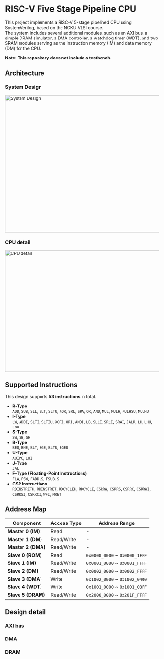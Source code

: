 # RISC-V Five Stage Pipeline CPU
This project implements a RISC-V 5-stage pipelined CPU using SystemVerilog, based on the NCKU VLSI course.  
The system includes several additional modules, such as an AXI bus, a simple DRAM simulator, a DMA controller, a watchdog timer (WDT), and two SRAM modules serving as the instruction memory (IM) and data memory (DM) for the CPU.    
  
**Note: This repository does not include a testbench.**

## Architecture
### System Design
<img src="https://github.com/user-attachments/assets/29582d64-e7ff-46d7-be1e-f22b8e9e68ec" width="650" height="450" alt="System Design"/>   

### CPU detail  
<img src="https://github.com/user-attachments/assets/acb2b2f5-f335-419f-b0d8-14d910ac0b71" width="700" height="400" alt="CPU detail"/> 

## Supported Instructions  
This design supports **53 instructions** in total.  
- **R-Type**  
`ADD`, `SUB`, `SLL`, `SLT`, `SLTU`, `XOR`, `SRL`, `SRA`, `OR`, `AND`, `MUL`, `MULH`, `MULHSU`, `MULHU`  
- **I-Type**  
`LW`, `ADDI`, `SLTI`, `SLTIU`, `XORI`, `ORI`, `ANDI`, `LB`, `SLLI`, `SRLI`, `SRAI`, `JALR`, `LH`, `LHU`, `LBU`  
- **S-Type**  
`SW`, `SB`, `SH`  
- **B-Type**  
`BEQ`, `BNE`, `BLT`, `BGE`, `BLTU`, `BGEU`  
- **U-Type**  
`AUIPC`, `LUI`  
- **J-Type**  
`JAL`  
- **F-Type (Floating-Point Instructions)**  
`FLW`, `FSW`, `FADD.S`, `FSUB.S`  
- **CSR Instructions**  
`RDINSTRETH`, `RDINSTRET`, `RDCYCLEH`, `RDCYCLE`, `CSRRW`, `CSRRS`, `CSRRC`, `CSRRWI`, `CSRRSI`, `CSRRCI`, `WFI`, `MRET`
## Address Map  
| Component       | Access Type   | Address Range                     |
|-----------------|---------------|-----------------------------------|
| **Master 0 (IM)**  | Read       | -                                 |
| **Master 1 (DM)**  | Read/Write | -                                 |
| **Master 2 (DMA)** | Read/Write | -                                 |
| **Slave 0 (ROM)**  | Read       | `0x0000_0000` ~ `0x0000_1FFF`     |
| **Slave 1 (IM)**   | Read/Write | `0x0001_0000` ~ `0x0001_FFFF`     |
| **Slave 2 (DM)**   | Read/Write | `0x0002_0000` ~ `0x0002_FFFF`     |
| **Slave 3 (DMA)**  | Write      | `0x1002_0000` ~ `0x1002_0400`     |
| **Slave 4 (WDT)**  | Write      | `0x1001_0000` ~ `0x1001_03FF`     |
| **Slave 5 (DRAM)** | Read/Write | `0x2000_0000` ~ `0x201F_FFFF`     |

## Design detail
### AXI bus

### DMA

### DRAM




